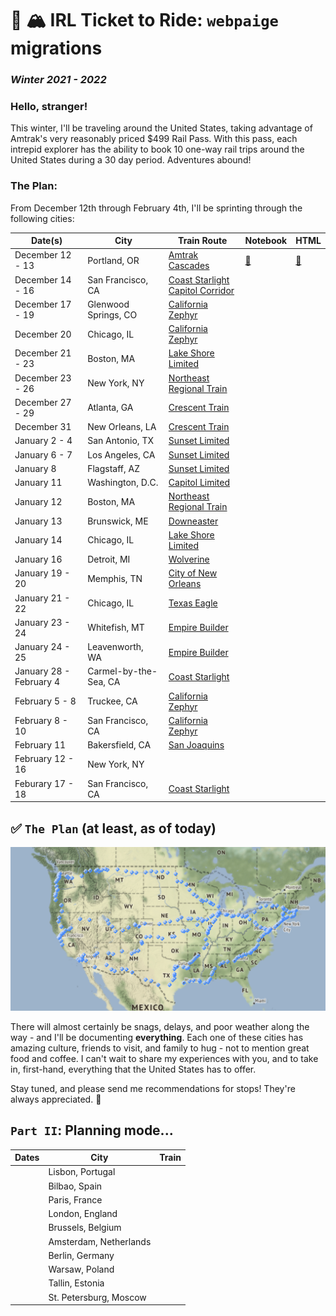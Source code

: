 # 🚂 🏔 IRL Ticket to Ride: `webpaige` migrations
### _Winter 2021 - 2022_

### Hello, stranger!

This winter, I'll be traveling around the United States, taking advantage of Amtrak's very reasonably priced $499 Rail Pass. With this pass, each intrepid explorer has the ability to book 10 one-way rail trips around the United States during a 30 day period. Adventures abound!

### The Plan:

From December 12th through February 4th, I'll be sprinting through the following cities:

| Date(s) | City | Train Route | Notebook | HTML |
| --- | --- | --- | --- | --- |
| December 12 - 13 | Portland, OR | [Amtrak Cascades](https://www.amtrak.com/cascades-train) | [📔](https://github.dev/dynamicwebpaige/IRL-ticket-to-ride/blob/main/notebooks/1-Portland.ipynb) | [📄](https://dynamicwebpaige.github.io/1-Portland.html) | 
| December 14 - 16 | San Francisco, CA | [Coast Starlight](https://www.amtrak.com/coast-starlight-train) <br>[Capitol Corridor](https://en.wikipedia.org/wiki/Capitol_Corridor)| 
| December 17 - 19 | Glenwood Springs, CO | [California Zephyr](https://www.amtrak.com/california-zephyr-train) |
| December 20 | Chicago, IL | [California Zephyr](https://www.amtrak.com/california-zephyr-train) | |
| December 21 - 23 | Boston, MA | [Lake Shore Limited](https://www.amtrak.com/lake-shore-limited-train) | 
| December 23 - 26 | New York, NY | [Northeast Regional Train](https://www.amtrak.com/northeast-regional-train) |
| December 27 - 29 | Atlanta, GA | [Crescent Train](https://www.amtrak.com/crescent-train) |
| December 31 | New Orleans, LA | [Crescent Train](https://www.amtrak.com/crescent-train) |
| January 2 - 4 | San Antonio, TX | [Sunset Limited](https://www.amtrak.com/sunset-limited-train)  |
| January 6 - 7 | Los Angeles, CA | [Sunset Limited](https://www.amtrak.com/sunset-limited-train)  |
| January 8 | Flagstaff, AZ | [Sunset Limited](https://www.amtrak.com/sunset-limited-train)  |
| January 11 | Washington, D.C. | [Capitol Limited](https://www.amtrak.com/capitol-limited-train) |
| January 12 | Boston, MA | [Northeast Regional Train](https://www.amtrak.com/northeast-regional-train) |
| January 13 | Brunswick, ME | [Downeaster](https://www.amtrak.com/downeaster-train) | 
| January 14 | Chicago, IL | [Lake Shore Limited](https://www.amtrak.com/lake-shore-limited-train) |
| January 16 | Detroit, MI | [Wolverine](https://www.amtrak.com/michigan-services-train) |
| January 19 - 20 | Memphis, TN | [City of New Orleans](https://www.amtrak.com/city-of-new-orleans-train) |
| January 21 - 22 | Chicago, IL | [Texas Eagle](https://www.amtrak.com/texas-eagle-train) | 
| January 23 - 24 | Whitefish, MT | [Empire Builder](https://www.amtrak.com/empire-builder-train) |
| January 24 - 25 | Leavenworth, WA | [Empire Builder](https://www.amtrak.com/empire-builder-train) |
| January 28 - February 4 | Carmel-by-the-Sea, CA | [Coast Starlight](https://www.amtrak.com/coast-starlight-train) |
| February 5 - 8 | Truckee, CA | [California Zephyr](https://www.amtrak.com/california-zephyr-train) |
| February 8 - 10 | San Francisco, CA | [California Zephyr](https://www.amtrak.com/california-zephyr-train) |
| February 11 | Bakersfield, CA | [San Joaquins](https://www.amtrak.com/san-joaquins-train) |
| February 12 - 16 | New York, NY | |
| Feburary 17 - 18 | San Francisco, CA | [Coast Starlight](https://www.amtrak.com/coast-starlight-train) |

## ✅ `The Plan` (at least, as of today)

![](https://raw.githubusercontent.com/dynamicwebpaige/IRL-ticket-to-ride/main/plots/Screen%20Shot%202021-12-18%20at%207.10.27%20PM.png)

There will almost certainly be snags, delays, and poor weather along the way - and I'll be documenting **everything**. Each one of these cities has amazing culture, friends to visit, and family to hug - not to mention great food and coffee. I can't wait to share my experiences with you, and to take in, first-hand, everything that the United States has to offer.

Stay tuned, and please send me recommendations for stops! They're always appreciated. 🤗

## `Part II`: Planning mode...

| Dates | City | Train |
| --- | --- | --- |
| | Lisbon, Portugal | |
| | Bilbao, Spain | |
| | Paris, France | | 
| | London, England | |
| | Brussels, Belgium | |
| | Amsterdam, Netherlands | |
| | Berlin, Germany | | 
| | Warsaw, Poland | |
| | Tallin, Estonia | |
| | St. Petersburg, Moscow | | 